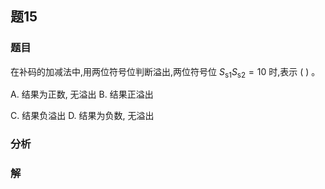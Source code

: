 ## 题15
### 题目
在补码的加减法中,用两位符号位判断溢出,两位符号位 ${S}_{\mathrm{s}1}{S}_{\mathrm{s}2} = {10}$ 时,表示 ( ) 。

A. 结果为正数, 无溢出 B. 结果正溢出

C. 结果负溢出 D. 结果为负数, 无溢出
### 分析

### 解